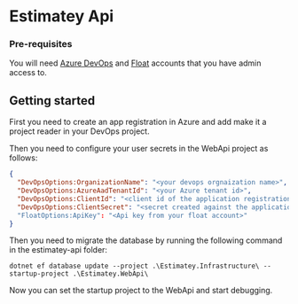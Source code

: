 # Estimatey Api

### Pre-requisites
You will need [Azure DevOps](https://azure.microsoft.com/en-gb/products/devops) and [Float](https://www.float.com/time-tracking/) accounts that you have admin access to.

## Getting started
First you need to create an app registration in Azure and add make it a project reader in your DevOps project.

Then you need to configure your user secrets in the WebApi project as follows:
```JSON
{
  "DevOpsOptions:OrganizationName": "<your devops orgnaization name>",
  "DevOpsOptions:AzureAadTenantId": "<your Azure tenant id>",
  "DevOpsOptions:ClientId": "<client id of the application registration>",
  "DevOpsOptions:ClientSecret": "<secret created against the application registration>"
  "FloatOptions:ApiKey": "<Api key from your float account>"
}
```

Then you need to migrate the database by running the following command in the estimatey-api folder:
```
dotnet ef database update --project .\Estimatey.Infrastructure\ --startup-project .\Estimatey.WebApi\
```

Now you can set the startup project to the WebApi and start debugging.